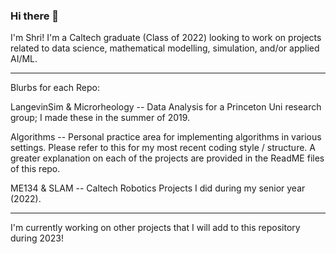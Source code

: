 ### Hi there 👋

I'm Shri! I'm a Caltech graduate (Class of 2022) looking to work on projects related to data science, mathematical modelling, simulation, and/or applied AI/ML. 

--------------
Blurbs for each Repo:

LangevinSim & Microrheology -- Data Analysis for a Princeton Uni research group; I made these in the summer of 2019.

Algorithms -- Personal practice area for implementing algorithms in various settings. Please refer to this for my most recent coding style / structure. A greater explanation on each of the projects are provided in the ReadME files of this repo.

ME134 & SLAM -- Caltech Robotics Projects I did during my senior year (2022).

----------------------
I'm currently working on other projects that I will add to this repository during 2023!

<!--
**ShriD123/ShriD123** is a ✨ _special_ ✨ repository because its `README.md` (this file) appears on your GitHub profile.

Here are some ideas to get you started:

- 🔭 I’m currently working on ...
- 🌱 I’m currently learning ...
- 👯 I’m looking to collaborate on ...
- 🤔 I’m looking for help with ...
- 💬 Ask me about ...
- 📫 How to reach me: ...
- 😄 Pronouns: ...
- ⚡ Fun fact: ...
-->
